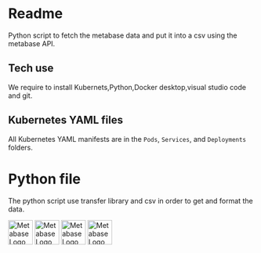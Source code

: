 # Readme
Python script to fetch the metabase data and put it into a csv using the metabase API.
## Tech use
We require to install Kubernets,Python,Docker desktop,visual studio code and git.

## Kubernetes YAML files

All Kubernetes YAML manifests are in the `Pods`, `Services`, and `Deployments` folders.


# Python file
The python script use transfer library and csv in order to get and format the data.

<img src="https://brandslogos.com/wp-content/uploads/images/large/python-logo.png" alt="Metabase Logo" width="50"/>

<img src="https://brandslogos.com/wp-content/uploads/thumbs/metabase-logo.png" alt="Metabase Logo" width="50"/>

<img src="https://th.bing.com/th/id/R.69f90ad5d78474992e3772219f3bb32a?rik=VGzo45bFQ1q%2fqg&riu=http%3a%2f%2fwww.thagomizer.com%2fimg%2fkubernetes-logo.png&ehk=DPQlhZMbU37ry5cONpZfEIcP8zLMGN7lywpqaNeJ63s%3d&risl=&pid=ImgRaw&r=0" alt="Metabase Logo" width="50"/>

<img src="https://1000logos.net/wp-content/uploads/2020/08/Git-Logo.png" alt="Metabase Logo" width="50"/>
